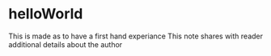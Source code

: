 # helloWorld
This is made as to have a first hand experiance
This note shares with reader additional details about the author

